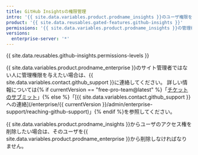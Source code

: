 ```yaml
---
title: GitHub Insightsの権限管理
intro: '{{ site.data.variables.product.prodname_insights }}のユーザ権限を更新できます。'
product: '{{ site.data.reusables.gated-features.github-insights }}'
permissions: '{{ site.data.variables.product.prodname_insights }}の管理権限を持つ人は、権限を管理できます。'
versions:
  enterprise-server: '*'
---
```


{{ site.data.reusables.github-insights.permissions-levels }}

{{ site.data.variables.product.prodname_enterprise }}のサイト管理者ではない人に管理権限を与えたい場合は、{{ site.data.variables.contact.github_support }}に連絡してください。 詳しい情報については{% if currentVersion == "free-pro-team@latest" %}「[チケットのサブミット](/github/working-with-github-support/submitting-a-ticket)」{% else %}「[{{ site.data.variables.contact.github_support }}への連絡](/enterprise/{{ currentVersion }}/admin/enterprise-support/reaching-github-support)」{% endif %}を参照してください。

{{ site.data.variables.product.prodname_insights }}からユーザのアクセス権を削除したい場合は、そのユーザを{{ site.data.variables.product.prodname_enterprise }}から削除しなければなりません。
